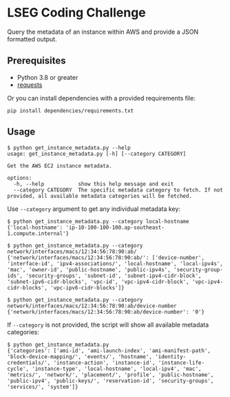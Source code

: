 # LSEG Coding Challenge

Query the metadata of an instance within AWS and provide a JSON formatted output.

## Prerequisites

- Python 3.8 or greater
- [requests](https://github.com/psf/requests)

Or you can install dependencies with a provided requirements file:

```text
pip install dependencies/requirements.txt
```

## Usage

```text
$ python get_instance_metadata.py --help
usage: get_instance_metadata.py [-h] [--category CATEGORY]

Get the AWS EC2 instance metadata.

options:
  -h, --help           show this help message and exit
  --category CATEGORY  The specific metadata category to fetch. If not provided, all available metadata categories will be fetched.
```

Use `--category` argument to get any individual metadata key:

```text
$ python get_instance_metadata.py --category local-hostname
{'local-hostname': 'ip-10-100-100-100.ap-southeast-1.compute.internal'}

$ python get_instance_metadata.py --category network/interfaces/macs/12:34:56:78:90:ab/
{'network/interfaces/macs/12:34:56:78:90:ab/': ['device-number', 'interface-id', 'ipv4-associations/', 'local-hostname', 'local-ipv4s', 'mac', 'owner-id', 'public-hostname', 'public-ipv4s', 'security-group-ids', 'security-groups', 'subnet-id', 'subnet-ipv4-cidr-block', 'subnet-ipv6-cidr-blocks', 'vpc-id', 'vpc-ipv4-cidr-block', 'vpc-ipv4-cidr-blocks', 'vpc-ipv6-cidr-blocks']}

$ python get_instance_metadata.py --category network/interfaces/macs/12:34:56:78:90:ab/device-number
{'network/interfaces/macs/12:34:56:78:90:ab/device-number': '0'}
```

If `--category` is not provided, the script will show all available metadata categories:

```text
$ python get_instance_metadata.py
{'categories': ['ami-id', 'ami-launch-index', 'ami-manifest-path', 'block-device-mapping/', 'events/', 'hostname', 'identity-credentials/', 'instance-action', 'instance-id', 'instance-life-cycle', 'instance-type', 'local-hostname', 'local-ipv4', 'mac', 'metrics/', 'network/', 'placement/', 'profile', 'public-hostname', 'public-ipv4', 'public-keys/', 'reservation-id', 'security-groups', 'services/', 'system']}
```
